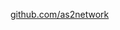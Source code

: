 <!-- COPYRIGHT 2021 -- FREIGHTTRUST AND CLEARING CORPORATION  -->
[github.com/as2network](https://github.com/as2network)


